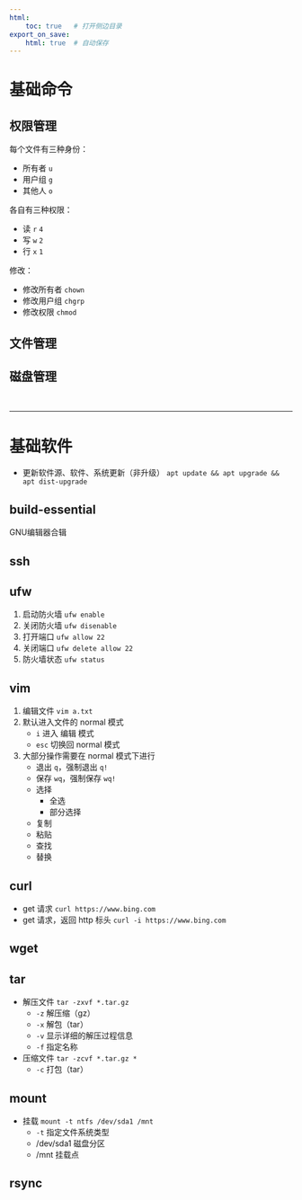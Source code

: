 ```yaml
---
html:
    toc: true   # 打开侧边目录
export_on_save:
    html: true  # 自动保存
---
```



# 基础命令

## 权限管理

每个文件有三种身份：

* 所有者 `u`
* 用户组 `g`
* 其他人 `o`

各自有三种权限：

* 读 `r` `4`
* 写 `w` `2`
* 行 `x` `1`

修改：

* 修改所有者 `chown`
* 修改用户组 `chgrp`
* 修改权限 `chmod`

## 文件管理

## 磁盘管理


<br>

---

# 基础软件

* 更新软件源、软件、系统更新（非升级）
    `apt update && apt upgrade && apt dist-upgrade`

## build-essential

GNU编辑器合辑


## ssh

## ufw

1. 启动防火墙 `ufw enable`
2. 关闭防火墙 `ufw disenable`
3. 打开端口 `ufw allow 22`
4. 关闭端口 `ufw delete allow 22`
5. 防火墙状态 `ufw status`

## vim

1. 编辑文件 `vim a.txt`
2. 默认进入文件的 normal 模式
    * `i` 进入 编辑 模式  
    * `esc` 切换回 normal 模式
3. 大部分操作需要在 normal 模式下进行
    * 退出 `q`，强制退出 `q!`
    * 保存 `wq`，强制保存 `wq!`
    * 选择
        * 全选
        * 部分选择
    * 复制
    * 粘贴
    * 查找
    * 替换

## curl

* get 请求
    `curl https://www.bing.com` 
* get 请求，返回 http 标头
    `curl -i https://www.bing.com`

## wget


## tar
* 解压文件
    `tar -zxvf *.tar.gz`
    * `-z` 解压缩（gz）
    * `-x` 解包（tar）
    * `-v` 显示详细的解压过程信息
    * `-f` 指定名称
* 压缩文件
    `tar -zcvf *.tar.gz *` 
    * `-c` 打包（tar）


## mount

* 挂载
    `mount -t ntfs /dev/sda1 /mnt`
    * `-t` 指定文件系统类型
    * /dev/sda1 磁盘分区
    * /mnt 挂载点



## rsync





